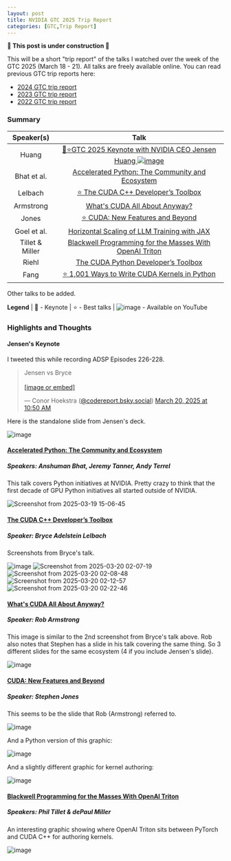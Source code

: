 ```yaml
---
layout: post
title: NVIDIA GTC 2025 Trip Report
categories: [GTC,Trip Report]
---
```


**🚧 This post is under construction 🚧**

This will be a short "trip report" of the talks I watched over the week of the GTC 2025 (March 18 - 21). All talks are freely available online. You can read previous GTC trip reports here:

* [2024 GTC trip report](https://codereport.github.io/GTC2024TripReport/)
* [2023 GTC trip report](https://codereport.github.io/GTC2023TripReport/)
* [2022 GTC trip report](https://codereport.github.io/GTC2022TripReport/)

### Summary

|   Speaker(s)    |                                                                                                      Talk                                                                                                      |
| :-------------: | :------------------------------------------------------------------------------------------------------------------------------------------------------------------------------------------------------------: |
|      Huang      | [🌟⭐GTC 2025 Keynote with NVIDIA CEO Jensen Huang ![image](https://user-images.githubusercontent.com/36027403/159814936-5d2289c8-5ac5-4c04-b4b2-22b6f8f4b9a9.png)](https://www.youtube.com/watch?v=_waPvOwL9Z8) |
|   Bhat et al.   |                            [Accelerated Python: The Community and Ecosystem](https://register.nvidia.com/flow/nvidia/gtcs25/vap/page/vsessioncatalog/session/1727176757800001qp7T)                             |
|     Lelbach     |                                   [⭐ The CUDA C++ Developer’s Toolbox](https://register.nvidia.com/flow/nvidia/gtcs25/vap/page/vsessioncatalog/session/1727452471839001RhBW)                                   |
|    Armstrong    |                                     [What's CUDA All About Anyway? ](https://register.nvidia.com/flow/nvidia/gtcs25/vap/page/vsessioncatalog/session/1727452240578001KWZG)                                     |
|      Jones      |                                    [⭐ CUDA: New Features and Beyond](https://register.nvidia.com/flow/nvidia/gtcs25/vap/page/vsessioncatalog/session/1726614035480001yvEQ)                                     |
|   Goel et al.   |                              [Horizontal Scaling of LLM Training with JAX](https://register.nvidia.com/flow/nvidia/gtcs25/vap/page/vsessioncatalog/session/1728073363553001mzFs)                               |
| Tillet & Miller |                        [Blackwell Programming for the Masses With OpenAI Triton](https://register.nvidia.com/flow/nvidia/gtcs25/vap/page/vsessioncatalog/session/1727899732188001d9Fa)                         |
|      Riehl      |                                  [The CUDA Python Developer’s Toolbox](https://register.nvidia.com/flow/nvidia/gtcs25/vap/page/vsessioncatalog/session/1727174376274001QQQl)                                   |
|      Fang       |                              [⭐ 1,001 Ways to Write CUDA Kernels in Python](https://register.nvidia.com/flow/nvidia/gtcs25/vap/page/vsessioncatalog/session/1727175449007001EIKh)                              |

Other talks to be added.

**Legend** | 🌟 - Keynote | ⭐ - Best talks | ![image](https://user-images.githubusercontent.com/36027403/159814936-5d2289c8-5ac5-4c04-b4b2-22b6f8f4b9a9.png) - Available on YouTube

### Highlights and Thoughts

#### Jensen's Keynote

I tweeted this while recording ADSP Episodes 226-228.

<blockquote class="bluesky-embed" data-bluesky-uri="at://did:plc:iyuh5mhvphwyxordfys7nth4/app.bsky.feed.post/3lksx3onrz22q" data-bluesky-cid="bafyreihpofnlan7jkfx3ataphmcknjclngipvodibklzomtfwg5g3a66zq" data-bluesky-embed-color-mode="system"><p lang="en">Jensen vs Bryce<br><br><a href="https://bsky.app/profile/did:plc:iyuh5mhvphwyxordfys7nth4/post/3lksx3onrz22q?ref_src=embed">[image or embed]</a></p>&mdash; Conor Hoekstra (<a href="https://bsky.app/profile/did:plc:iyuh5mhvphwyxordfys7nth4?ref_src=embed">@codereport.bsky.social</a>) <a href="https://bsky.app/profile/did:plc:iyuh5mhvphwyxordfys7nth4/post/3lksx3onrz22q?ref_src=embed">March 20, 2025 at 10:50 AM</a></blockquote><script async src="https://embed.bsky.app/static/embed.js" charset="utf-8"></script>

Here is the standalone slide from Jensen's deck.

![image](https://github.com/user-attachments/assets/7644e99f-4682-4704-9349-aa55c6f1adc9)

#### [Accelerated Python: The Community and Ecosystem](https://register.nvidia.com/flow/nvidia/gtcs25/vap/page/vsessioncatalog/session/1727176757800001qp7T)
##### Speakers: Anshuman Bhat, Jeremy Tanner, Andy Terrel

This talk covers Python initiatives at NVIDIA. Pretty crazy to think that the first decade of GPU Python initiatives all started outside of NVIDIA.

![Screenshot from 2025-03-19 15-06-45](https://github.com/user-attachments/assets/cad15527-748a-4754-84c1-7db6acbad252)

#### [The CUDA C++ Developer’s Toolbox](https://register.nvidia.com/flow/nvidia/gtcs25/vap/page/vsessioncatalog/session/1727452471839001RhBW)
##### Speaker: Bryce Adelstein Lelbach

Screenshots from Bryce's talk.

![image](https://github.com/user-attachments/assets/5ba83609-c718-4f9f-9a9a-018c0482c23f)
![Screenshot from 2025-03-20 02-07-19](https://github.com/user-attachments/assets/77faf64c-c628-4940-b74a-60f626f94bfe)
![Screenshot from 2025-03-20 02-08-48](https://github.com/user-attachments/assets/d523231a-6b03-4171-abb1-a4457791ea15)
![Screenshot from 2025-03-20 02-12-57](https://github.com/user-attachments/assets/78680651-88a5-42d4-999b-28027e0fe47e)
![Screenshot from 2025-03-20 02-22-46](https://github.com/user-attachments/assets/699f41a5-3e58-4749-88c1-3bba47ca839b)

#### [What's CUDA All About Anyway?](https://register.nvidia.com/flow/nvidia/gtcs25/vap/page/vsessioncatalog/session/1727452240578001KWZG)
##### Speaker: Rob Armstrong

This image is similar to the 2nd screenshot from Bryce's talk above. Rob also notes that Stephen has a slide in his talk covering the same thing. So 3 different slides for the same ecosystem (4 if you include Jensen's slide).

![image](https://github.com/user-attachments/assets/fc05a9a5-4336-4c2e-be0a-4120f81f5d25)

#### [CUDA: New Features and Beyond](https://register.nvidia.com/flow/nvidia/gtcs25/vap/page/vsessioncatalog/session/1726614035480001yvEQ)
##### Speaker: Stephen Jones

This seems to be the slide that Rob (Armstrong) referred to.

![image](https://github.com/user-attachments/assets/04c3d60b-2121-4373-b4a0-7bcf45c1f4b6)

And a Python version of this graphic:

![image](https://github.com/user-attachments/assets/23fc4e90-5700-4c0d-9cf5-9c7584e5dbba)

And a slightly different graphic for kernel authoring:

![image](https://github.com/user-attachments/assets/dbb39424-7f71-4227-af9f-2a3bc24b38d8)

#### [Blackwell Programming for the Masses With OpenAI Triton](https://register.nvidia.com/flow/nvidia/gtcs25/vap/page/vsessioncatalog/session/1727899732188001d9Fa)
##### Speakers: Phil Tillet & dePaul Miller

An interesting graphic showing where OpenAI Triton sits between PyTorch and CUDA C++ for authoring kernels.

![image](https://github.com/user-attachments/assets/23a03a78-2111-4020-ba32-9b1c6369f8f6)

